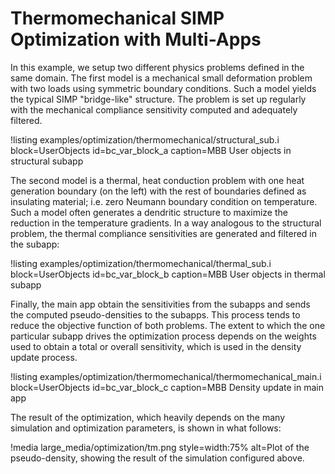 # Thermomechanical SIMP Optimization with Multi-Apps

In this example, we setup two different physics problems defined in the same domain.
The first model is a mechanical small deformation problem with two loads using symmetric
boundary conditions. Such a model yields the typical SIMP "bridge-like" structure.
The problem is set up regularly with the mechanical compliance sensitivity computed
and adequately filtered.

!listing examples/optimization/thermomechanical/structural_sub.i
         block=UserObjects id=bc_var_block_a
         caption=MBB User objects in structural subapp

The second model is a thermal, heat conduction problem with one heat generation boundary
(on the left) with the rest of boundaries defined as insulating material; i.e. zero
Neumann boundary condition on temperature. Such a model often generates a dendritic
structure to maximize the reduction in the temperature gradients. In a way analogous to
the structural problem, the thermal compliance sensitivities are generated and filtered
in the subapp:

!listing examples/optimization/thermomechanical/thermal_sub.i
         block=UserObjects id=bc_var_block_b
         caption=MBB User objects in thermal subapp

Finally, the main app obtain the sensitivities from the subapps and sends the computed
pseudo-densities to the subapps. This process tends to reduce the objective function of both
problems. The extent to which the one particular subapp drives the optimization process
depends on the weights used to obtain a total or overall sensitivity, which is used in
the density update process.

!listing examples/optimization/thermomechanical/thermomechanical_main.i
         block=UserObjects id=bc_var_block_c
         caption=MBB Density update in main app

The result of the optimization, which heavily depends on the many simulation and optimization
parameters, is shown in what follows:

!media large_media/optimization/tm.png style=width:75%
       alt=Plot of the pseudo-density, showing the result of the simulation configured above.



